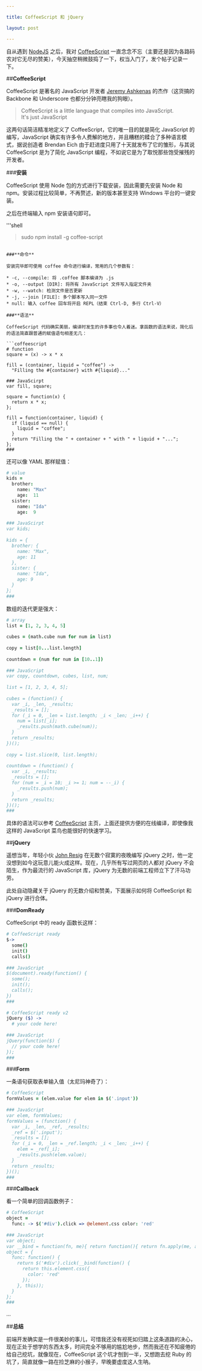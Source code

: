 ```yaml
---

title: CoffeeScript 和 jQuery

layout: post

---
```

自从遇到 [NodeJS](http://allenyip.com/2013/01/30/meeting-nodejs.html) 之后，我对 [CoffeeScript](http://coffeescript.org/) 一直念念不忘（主要还是因为各路码农对它无尽的赞美），今天抽空稍微鼓捣了一下，权当入门了，发个帖子记录一下。

##**CoffeeScript**

CoffeeScript 是著名的 JavaScript 开发者 [Jeremy Ashkenas](http://ashkenas.com/) 的杰作（这货搞的 Backbone 和 Underscore 也都分分钟亮瞎我的狗眼）。

>CoffeeScript is a little language that compiles into JavaScript.   
>It's just JavaScript

这两句话简洁精准地定义了 CoffeeScript，它的唯一目的就是简化 JavaScript 的编写，JavaScript 确实有许多令人费解的地方，并且糟糕的糅合了多种语言模式，据说创造者 Brendan Eich 由于赶进度只用了十天就发布了它的雏形，与其说 CoffeeScript 是为了简化 JavaScript 编程，不如说它是为了取悦那些饱受摧残的开发者。

###**安装**

CoffeeScript 使用 Node 包的方式进行下载安装，因此需要先安装 Node 和 npm。安装过程比较简单，不再赘述，新的版本甚至支持 Windows 平台的一键安装。

之后在终端输入 npm 安装语句即可。

'''shell
> sudo npm install -g coffee-script
```

###**命令**

安装完毕即可使用 coffee 命令进行编译，常用的几个参数有：

* -c, --compile: 将 .coffee 脚本编译为 .js
* -o, --output [DIR]: 将所有 JavaScript 文件写入指定文件夹
* -w, --watch: 检测文件是否更新
* -j, --join [FILE]: 多个脚本写入同一文件
* null: 输入 coffee 回车将开启 REPL（结束 Ctrl-D, 多行 Ctrl-V）

###**语法**

CoffeeScript 代码确实美丽，编译时发生的许多事也令人着迷。拿函数的语法来说，简化后的语法简直跟普通的赋值语句相差无几：

```coffeescript
# function
square = (x) -> x * x
 
fill = (container, liquid = "coffee") ->
  "Filling the #{container} with #{liquid}..."
  
### JavaScirpt
var fill, square;
 
square = function(x) {
  return x * x;
};
 
fill = function(container, liquid) {
  if (liquid == null) {
    liquid = "coffee";
  }
  return "Filling the " + container + " with " + liquid + "...";
};
###
```

还可以像 YAML 那样赋值：

```coffeescript
# value
kids =
  brother:
    name: "Max"
    age:  11
  sister:
    name: "Ida"
    age:  9
 
### JavaScirpt
var kids;
 
kids = {
  brother: {
    name: "Max",
    age: 11
  },
  sister: {
    name: "Ida",
    age: 9
  }
};
###
```

数组的迭代更是强大：

```coffeescript
# array
list = [1, 2, 3, 4, 5]
 
cubes = (math.cube num for num in list) 
 
copy = list[0...list.length] 
 
countdown = (num for num in [10..1]) 
 
### JavaScript
var copy, countdown, cubes, list, num;
 
list = [1, 2, 3, 4, 5];
 
cubes = (function() {
  var _i, _len, _results;
  _results = [];
  for (_i = 0, _len = list.length; _i < _len; _i++) {
    num = list[_i];
    _results.push(math.cube(num));
  }
  return _results;
})();
 
copy = list.slice(0, list.length);
 
countdown = (function() {
  var _i, _results;
  _results = [];
  for (num = _i = 10; _i >= 1; num = --_i) {
    _results.push(num);
  }
  return _results;
})();
###
```

具体的语法可以参考 [CoffeeScript](http://coffeescript.org/) 主页，上面还提供方便的在线编译，即使像我这样的 JavaScript 菜鸟也能很好的快速学习。

##**jQuery**

遥想当年，年轻小伙 [John Resig](http://ejohn.org/) 在无数个寂寞的夜晚编写 jQuery 之时，他一定没想到如今这玩意儿能火成这样。现在，几乎所有写过网页的人都对 jQuery 不会陌生，作为最流行的 JavaScript 库，jQuery 为无数的前端工程师立下了汗马功劳。

此处自动隐藏关于 jQuery 的无数介绍和赞美，下面展示如何将 CoffeeScript 和 jQuery 进行合体。

###**DomReady** 

CoffeeScript 中的 ready 函数长这样：

```coffeescript
# CoffeeScript ready
$->  
  some()  
  init()  
  calls()
  
### JavaScript
$(document).ready(function() {  
  some();  
  init();  
  calls();  
}) 
###
 
# CoffeeScript ready v2
jQuery ($) ->
  # your code here!
  
### JavaScript
jQuery(function($) {
  // your code here!
});
###
```

###**Form** 

一条语句获取表单输入值（太尼玛神奇了）：

```coffeescript
# CoffeeScript
formValues = (elem.value for elem in $('.input')) 
 
### JavaScript
var elem, formValues;  
formValues = (function() {  
  var _i, _len, _ref, _results;  
  _ref = $('.input');  
  _results = [];  
  for (_i = 0, _len = _ref.length; _i < _len; _i++) {  
    elem = _ref[_i];  
    _results.push(elem.value);  
  }  
  return _results;  
})();
###
```

###**Callback** 

看一个简单的回调函数例子：

```coffeescript
# CoffeeScript
object =  
  func: -> $('#div').click => @element.css color: 'red' 
  
### JavaScript
var object;  
var __bind = function(fn, me){ return function(){ return fn.apply(me, arguments); }; };  
object = {  
  func: function() {  
    return $('#div').click(__bind(function() {  
      return this.element.css({  
        color: 'red' 
      });  
    }, this));  
  }  
}; 
###
```

...

##**总结**

前端开发确实是一件很美妙的事儿，可惜我还没有视死如归踏上这条道路的决心，现在正处于想学的东西太多，时间完全不够用的尴尬地步，然而我还在不知疲倦的给自己挖坑，就像现在，CoffeeScript 这个坑才刨到一半，又想跑去挖 Ruby 的坑了，简直就像一路在捡芝麻的小猴子，早晚要虚度这人生呐。